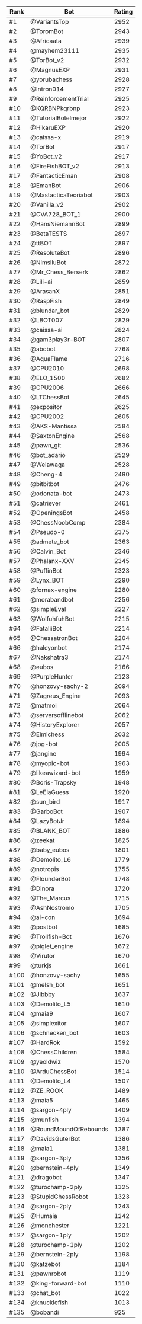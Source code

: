 Rank|Bot|Rating
---|---|---
#1|@VariantsTop|2952
#2|@ToromBot|2943
#3|@Africaata|2939
#4|@mayhem23111|2935
#5|@TorBot_v2|2932
#6|@MagnusEXP|2931
#7|@yorubachess|2928
#8|@Intron014|2927
#9|@ReinforcementTrial|2925
#10|@KQRBNPkqrbnp|2923
#11|@TutorialBotelmejor|2922
#12|@HikaruEXP|2920
#13|@caissa-x|2919
#14|@TorBot|2917
#15|@YoBot_v2|2917
#16|@FireFishBOT_v2|2913
#17|@FantacticEman|2908
#18|@EmanBot|2906
#19|@MastacticaTeoriabot|2903
#20|@Vanilla_v2|2902
#21|@CVA728_BOT_1|2900
#22|@HansNiemannBot|2899
#23|@BetaTESTS|2897
#24|@ttBOT|2897
#25|@ResoluteBot|2896
#26|@NimsiluBot|2872
#27|@Mr_Chess_Berserk|2862
#28|@Lili-ai|2859
#29|@ArasanX|2851
#30|@RaspFish|2849
#31|@blundar_bot|2829
#32|@LBOT007|2829
#33|@caissa-ai|2824
#34|@gam3play3r-BOT|2807
#35|@abcbot|2768
#36|@AquaFlame|2716
#37|@CPU2010|2698
#38|@ELO_1500|2682
#39|@CPU2006|2666
#40|@LTChessBot|2645
#41|@expositor|2625
#42|@CPU2002|2605
#43|@AKS-Mantissa|2584
#44|@SaxtonEngine|2568
#45|@pawn_git|2536
#46|@bot_adario|2529
#47|@Weiawaga|2528
#48|@Cheng-4|2490
#49|@bitbitbot|2476
#50|@odonata-bot|2473
#51|@catriever|2461
#52|@OpeningsBot|2458
#53|@ChessNoobComp|2384
#54|@Pseudo-0|2375
#55|@admete_bot|2363
#56|@Calvin_Bot|2346
#57|@Phalanx-XXV|2345
#58|@PuffinBot|2323
#59|@Lynx_BOT|2290
#60|@fornax-engine|2280
#61|@morabandbot|2256
#62|@simpleEval|2227
#63|@WolfuhfuhBot|2215
#64|@FataliiBot|2214
#65|@ChessatronBot|2204
#66|@halcyonbot|2174
#67|@Nakshatra3|2174
#68|@eubos|2166
#69|@PurpleHunter|2123
#70|@honzovy-sachy-2|2094
#71|@Zagreus_Engine|2093
#72|@matmoi|2064
#73|@serversofflinebot|2062
#74|@HistoryExplorer|2057
#75|@Elmichess|2032
#76|@jpg-bot|2005
#77|@jangine|1994
#78|@myopic-bot|1963
#79|@likeawizard-bot|1959
#80|@Boris-Trapsky|1948
#81|@LeElaGuess|1920
#82|@sun_bird|1917
#83|@GarboBot|1907
#84|@LazyBotJr|1894
#85|@BLANK_BOT|1886
#86|@zeekat|1825
#87|@baby_eubos|1801
#88|@Demolito_L6|1779
#89|@notropis|1755
#90|@FlounderBot|1748
#91|@Dinora|1720
#92|@The_Marcus|1715
#93|@AshNostromo|1705
#94|@ai-con|1694
#95|@postbot|1685
#96|@Trollfish-Bot|1676
#97|@piglet_engine|1672
#98|@Virutor|1670
#99|@turkjs|1661
#100|@honzovy-sachy|1655
#101|@melsh_bot|1651
#102|@Jibbby|1637
#103|@Demolito_L5|1610
#104|@maia9|1607
#105|@simplexitor|1607
#106|@schnecken_bot|1603
#107|@HardRok|1592
#108|@ChessChildren|1584
#109|@yeoldwiz|1570
#110|@ArduChessBot|1514
#111|@Demolito_L4|1507
#112|@ZE_ROOK|1489
#113|@maia5|1465
#114|@sargon-4ply|1409
#115|@munfish|1394
#116|@RoundMoundOfRebounds|1387
#117|@DavidsGuterBot|1386
#118|@maia1|1381
#119|@sargon-3ply|1356
#120|@bernstein-4ply|1349
#121|@dragobot|1347
#122|@turochamp-2ply|1325
#123|@StupidChessRobot|1323
#124|@sargon-2ply|1243
#125|@Humaia|1242
#126|@monchester|1221
#127|@sargon-1ply|1202
#128|@turochamp-1ply|1202
#129|@bernstein-2ply|1198
#130|@katzebot|1184
#131|@pawnrobot|1119
#132|@king-forward-bot|1110
#133|@chat_bot|1022
#134|@knucklefish|1013
#135|@bobandi|925
